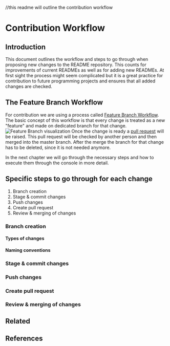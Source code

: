 //this readme will outline the contribution workflow

# Contribution Workflow

## Introduction

This document outlines the workflow and steps to go through when proposing new changes to the README repository. This counts for improvements of current READMEs as well as for adding new READMEs.
At first sight the process might seem complicated but it is a great practice for contribution to future programming projects and
ensures that all added changes are checked.

## The Feature Branch Workflow

For contribution we are using a process called [Feature Branch Workflow](https://www.atlassian.com/git/tutorials/comparing-workflows/feature-branch-workflow).
The basic concept of this workflow is that every change is treated as a new "feature" and made on dedicated branch for that change.
![Feature Branch visualization](http://wiki.techniv.fr/images/3/3c/Git_Feature_Workflow.png)
Once the change is ready a [pull request](https://help.github.com/articles/using-pull-requests/) will be raised. This pull request will be checked by another person and then merged into the master branch.
After the merge the branch for that change has to be deleted, since it is not needed anymore.

In the next chapter we will go through the necessary steps and how to execute them through the console in more detail.

## Specific steps to go through for each change

1. Branch creation
2. Stage & commit changes
3. Push changes
4. Create pull request
5. Review & merging of changes

### Branch creation

#### Types of changes

#### Naming conventions

### Stage & commit changes

### Push changes

### Create pull request

### Review & merging of changes

## Related

## References
